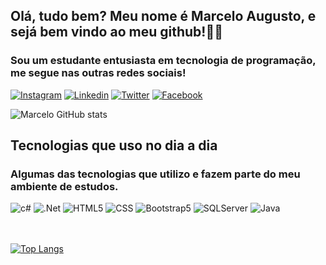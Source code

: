 ## Olá, tudo bem? Meu nome é Marcelo Augusto, e sejá bem vindo ao meu github!🖖🏻

### Sou um estudante entusiasta em tecnologia de programação, me segue nas outras redes sociais!

[![Instagram](https://img.shields.io/badge/Instagram-E4405F?style=for-the-badge&logo=instagram&logoColor=white)](https://www.instagram.com/marcelo.augusto1234/)
[![Linkedin](https://img.shields.io/badge/LinkedIn-0077B5?style=for-the-badge&logo=linkedin&logoColor=white)](https://www.linkedin.com/in/marcelo-augusto-825b2b202/)
[![Twitter](https://img.shields.io/badge/Twitter-1DA1F2?style=for-the-badge&logo=twitter&logoColor=white)](https://twitter.com/Telo_Augusto_O)
[![Facebook](https://img.shields.io/badge/Facebook-1877F2?style=for-the-badge&logo=facebook&logoColor=white)](https://www.facebook.com/profile.php?id=100042692251604)



![Marcelo GitHub stats](https://github-readme-stats.vercel.app/api?username=Marcelo-A-O-S&show_icons=true&theme=dark)




## Tecnologias que uso no dia a dia

### Algumas das tecnologias que utilizo e fazem parte do meu ambiente de estudos.
<div style="display: inline_block">
 <img alignm="center" alt="c#" src="https://img.shields.io/badge/C%23-239120?style=for-the-badge&logo=c-sharp&logoColor=white"/>
 <img alignm="center" alt=".Net" src="https://img.shields.io/badge/.NET-5C2D91?style=for-the-badge&logo=.net&logoColor=white"/>
 <img alignm="center" alt="HTML5" src="https://img.shields.io/badge/HTML5-E34F26?style=for-the-badge&logo=html5&logoColor=white"/>
 <img alignm="center" alt="CSS" src="https://img.shields.io/badge/CSS-239120?&style=for-the-badge&logo=css3&logoColor=white"/>
 <img alignm="center" alt="Bootstrap5" src="https://img.shields.io/badge/Bootstrap-563D7C?style=for-the-badge&logo=bootstrap&logoColor=white"/>
 <img alignm="center" alt="SQLServer" src="https://img.shields.io/badge/Microsoft_SQL_Server-CC2927?style=for-the-badge&logo=microsoft-sql-server&logoColor=white"/>
 <img alignm="center" alt="Java" src="https://img.shields.io/badge/Java-ED8B00?style=for-the-badge&logo=java&logoColor=white"/>
<div>



<br/>
<br/>

[![Top Langs](https://github-readme-stats.vercel.app/api/top-langs/?username=Marcelo-A-O-S&layout=compact)](https://github.com/Marcelo-A-O-S/Marcelo-A-O-S)
